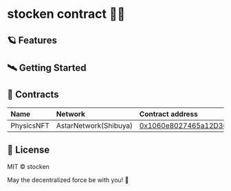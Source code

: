 # stocken contract 🚀🌌

## 🪐 Features

## 🛰️ Getting Started

## 👾 Contracts

|Name|Network|Contract address|
|:---|:---|:---|
|PhysicsNFT|AstarNetwork(Shibuya)|[0x1060e8027465a12D36D31e62555500e1080B79F9](https://shibuya.subscan.io/account/0x1060e8027465a12D36D31e62555500e1080B79F9)|

## 📡 License

MIT © stocken

May the decentralized force be with you! 🌌
